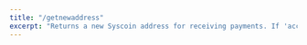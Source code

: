 ```yaml
---
title: "/getnewaddress"
excerpt: "Returns a new Syscoin address for receiving payments. If 'account' is specified (DEPRECATED), it is added to the address book so payments received with the address will be credited to 'account'."
---
```

